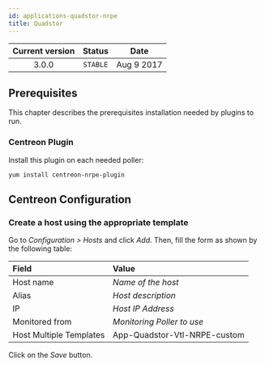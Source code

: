 ```yaml
---
id: applications-quadstor-nrpe
title: Quadstor
---
```


| Current version | Status | Date |
| :-: | :-: | :-: |
| 3.0.0 | `STABLE` | Aug  9 2017 |

## Prerequisites

This chapter describes the prerequisites installation needed by plugins to run.

### Centreon Plugin

Install this plugin on each needed poller:

``` shell
yum install centreon-nrpe-plugin
```

## Centreon Configuration

### Create a host using the appropriate template

Go to *Configuration \> Hosts* and click *Add*. Then, fill the form as shown by
the following table:

| Field                   | Value                        |
| :---------------------- | :--------------------------- |
| Host name               | *Name of the host*           |
| Alias                   | *Host description*           |
| IP                      | *Host IP Address*            |
| Monitored from          | *Monitoring Poller to use*   |
| Host Multiple Templates | App-Quadstor-Vtl-NRPE-custom |

Click on the *Save* button.

